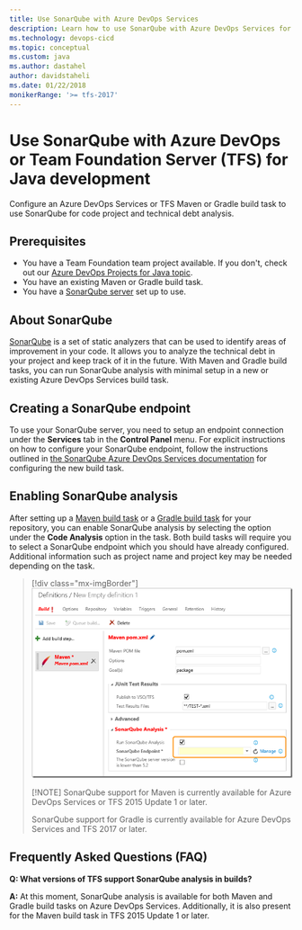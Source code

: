 ```yaml
---
title: Use SonarQube with Azure DevOps Services
description: Learn how to use SonarQube with Azure DevOps Services for Java development
ms.technology: devops-cicd
ms.topic: conceptual
ms.custom: java
ms.author: dastahel
author: davidstaheli
ms.date: 01/22/2018
monikerRange: '>= tfs-2017'
---
```



# Use SonarQube with Azure DevOps or Team Foundation Server (TFS) for Java development

Configure an Azure DevOps Services or TFS Maven or Gradle build task to use SonarQube for code project and technical debt analysis.

## Prerequisites

 - You have a Team Foundation team project available. If you don't, check out our [Azure DevOps Projects for Java topic](/azure/devops-project/azure-devops-project-java).
 - You have an existing Maven or Gradle build task.
 - You have a [SonarQube server](https://docs.sonarqube.org/display/SONAR/Installing+the+Server) set up to use.

## About SonarQube

[SonarQube](https://www.sonarqube.org/) is a set of static analyzers that can be used to identify areas of improvement in your code. It allows you to analyze the technical debt in your project and keep track of it in the future. With Maven and Gradle build tasks, you can run SonarQube analysis with minimal setup in a new or existing Azure DevOps Services build task.

## Creating a SonarQube endpoint

To use your SonarQube server, you need to setup an endpoint connection under the **Services** tab in the **Control Panel** menu. For explicit instructions on how to configure your SonarQube endpoint, follow the instructions outlined in [the SonarQube Azure DevOps Services documentation](https://docs.sonarqube.org/display/SCAN/Analyzing+with+SonarQube+Extension+for+vsts-TFS) for configuring the new build task.

## Enabling SonarQube analysis

After setting up a [Maven build task](/azure/devops/pipelines/tasks/build/maven) or a [Gradle build task](/azure/devops/pipelines/tasks/build/gradle) for your repository, you can enable SonarQube analysis by selecting the option under the **Code Analysis** option in the task. Both build tasks will require you to select a SonarQube endpoint which you should have already configured. Additional information such as project name and project key may be needed depending on the task.

> [!div class="mx-imgBorder"]
> ![Azure DevOps Services VSCode extension login indicator](media/sonarqube-menu.png)
> 
> [!NOTE]
> SonarQube support for Maven is currently available for Azure DevOps Services or TFS 2015 Update 1 or later.
> 
> SonarQube support for Gradle is currently available for Azure DevOps Services and TFS 2017 or later.

## Frequently Asked Questions (FAQ)

**Q: What versions of TFS support SonarQube analysis in builds?**

**A:** At this moment, SonarQube analysis is available for both Maven and Gradle build tasks on Azure DevOps Services. Additionally, it is also present for the Maven build task in TFS 2015 Update 1 or later.








